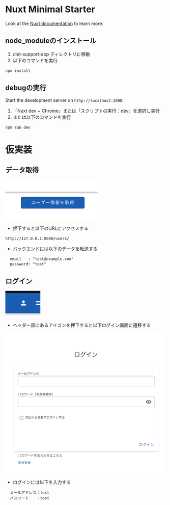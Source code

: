 # Nuxt Minimal Starter

Look at the [Nuxt documentation](https://nuxt.com/docs/getting-started/introduction) to learn more.

## node_moduleのインストール

1. diet-support-app ディレクトリに移動  
2. 以下のコマンドを実行

```bash
npm install
```

## debugの実行

Start the development server on `http://localhost:3000`:

1. 「Nuxt dev + Chrome」または「スクリプトの実行：dev」を選択し実行
2. または以下のコマンドを実行

```bash
npm run dev
```


#  仮実装

## データ取得

![Btn](public/useFetchBtn.png)

- 押下すると以下のURLにアクセスする  

```url
http://127.0.0.1:8000/users/
```

- バックエンドには以下のデータを転送する

```Body
  email   : "test@example.com"
  password: "test"
```

## ログイン

![Btn](public/goLoginPage.png)

- ヘッダー部にあるアイコンを押下すると以下ログイン画面に遷移する

![Page](public/loginPage.png)

- ログインには以下を入力する

```ログイン入力情報
  メールアドレス：test
  パスワード　　：test
```